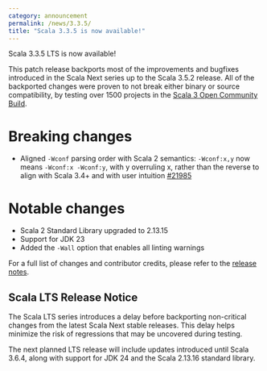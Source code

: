 ```yaml
---
category: announcement
permalink: /news/3.3.5/
title: "Scala 3.3.5 is now available!"
---
```

Scala 3.3.5 LTS is now available!

This patch release backports most of the improvements and bugfixes introduced in the Scala Next series up to the Scala 3.5.2 release.
All of the backported changes were proven to not break either binary or source compatibility, by testing over 1500 projects in the [Scala 3 Open Community Build](https://github.com/VirtusLab/community-build3).

# Breaking changes

- Aligned `-Wconf` parsing order with Scala 2 semantics: `-Wconf:x,y` now means `-Wconf:x -Wconf:y`, with y overruling x, rather than the reverse to align with Scala 3.4+ and with user intuition [#21985](https://github.com/scala/scala3/pull/21985)

# Notable changes

- Scala 2 Standard Library upgraded to 2.13.15
- Support for JDK 23
- Added the `-Wall` option that enables all linting warnings

For a full list of changes and contributor credits, please refer to the [release notes](https://github.com/scala/scala3/releases/tag/3.3.5).

## Scala LTS Release Notice

The Scala LTS series introduces a delay before backporting non-critical changes from the latest Scala Next stable releases. This delay helps minimize the risk of regressions that may be uncovered during testing.

The next planned LTS release will include updates introduced until Scala 3.6.4, along with support for JDK 24 and the Scala 2.13.16 standard library.

